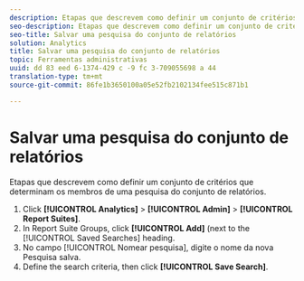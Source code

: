 ```yaml
---
description: Etapas que descrevem como definir um conjunto de critérios que determinam os membros de uma pesquisa do conjunto de relatórios.
seo-description: Etapas que descrevem como definir um conjunto de critérios que determinam os membros de uma pesquisa do conjunto de relatórios.
seo-title: Salvar uma pesquisa do conjunto de relatórios
solution: Analytics
title: Salvar uma pesquisa do conjunto de relatórios
topic: Ferramentas administrativas
uuid: dd 83 eed 6-1374-429 c -9 fc 3-709055698 a 44
translation-type: tm+mt
source-git-commit: 86fe1b3650100a05e52fb2102134fee515c871b1

---
```



# Salvar uma pesquisa do conjunto de relatórios

Etapas que descrevem como definir um conjunto de critérios que determinam os membros de uma pesquisa do conjunto de relatórios.

1. Click **[!UICONTROL Analytics]** &gt; **[!UICONTROL Admin]** &gt; **[!UICONTROL Report Suites]**.
1. In Report Suite Groups, click **[!UICONTROL Add]** (next to the [!UICONTROL Saved Searches] heading.
1. No campo [!UICONTROL Nomear pesquisa], digite o nome da nova Pesquisa salva. 
1. Define the search criteria, then click **[!UICONTROL Save Search]**.
